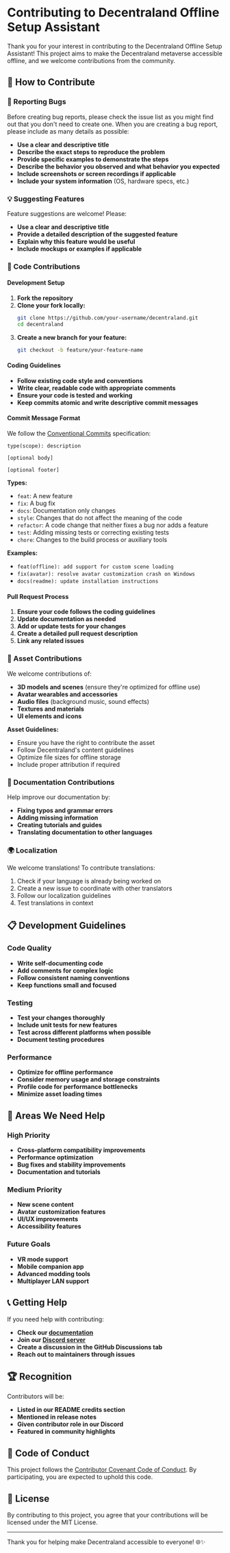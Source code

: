 # Contributing to Decentraland Offline Setup Assistant

Thank you for your interest in contributing to the Decentraland Offline Setup Assistant! This project aims to make the Decentraland metaverse accessible offline, and we welcome contributions from the community.

## 🤝 How to Contribute

### 🐛 Reporting Bugs

Before creating bug reports, please check the issue list as you might find out that you don't need to create one. When you are creating a bug report, please include as many details as possible:

- **Use a clear and descriptive title**
- **Describe the exact steps to reproduce the problem**
- **Provide specific examples to demonstrate the steps**
- **Describe the behavior you observed and what behavior you expected**
- **Include screenshots or screen recordings if applicable**
- **Include your system information** (OS, hardware specs, etc.)

### 💡 Suggesting Features

Feature suggestions are welcome! Please:

- **Use a clear and descriptive title**
- **Provide a detailed description of the suggested feature**
- **Explain why this feature would be useful**
- **Include mockups or examples if applicable**

### 🔧 Code Contributions

#### Development Setup

1. **Fork the repository**
2. **Clone your fork locally:**
   ```bash
   git clone https://github.com/your-username/decentraland.git
   cd decentraland
   ```
3. **Create a new branch for your feature:**
   ```bash
   git checkout -b feature/your-feature-name
   ```

#### Coding Guidelines

- **Follow existing code style and conventions**
- **Write clear, readable code with appropriate comments**
- **Ensure your code is tested and working**
- **Keep commits atomic and write descriptive commit messages**

#### Commit Message Format

We follow the [Conventional Commits](https://conventionalcommits.org/) specification:

```
type(scope): description

[optional body]

[optional footer]
```

**Types:**
- `feat`: A new feature
- `fix`: A bug fix
- `docs`: Documentation only changes
- `style`: Changes that do not affect the meaning of the code
- `refactor`: A code change that neither fixes a bug nor adds a feature
- `test`: Adding missing tests or correcting existing tests
- `chore`: Changes to the build process or auxiliary tools

**Examples:**
- `feat(offline): add support for custom scene loading`
- `fix(avatar): resolve avatar customization crash on Windows`
- `docs(readme): update installation instructions`

#### Pull Request Process

1. **Ensure your code follows the coding guidelines**
2. **Update documentation as needed**
3. **Add or update tests for your changes**
4. **Create a detailed pull request description**
5. **Link any related issues**

### 🎨 Asset Contributions

We welcome contributions of:

- **3D models and scenes** (ensure they're optimized for offline use)
- **Avatar wearables and accessories**
- **Audio files** (background music, sound effects)
- **Textures and materials**
- **UI elements and icons**

**Asset Guidelines:**
- Ensure you have the right to contribute the asset
- Follow Decentraland's content guidelines
- Optimize file sizes for offline storage
- Include proper attribution if required

### 📝 Documentation Contributions

Help improve our documentation by:

- **Fixing typos and grammar errors**
- **Adding missing information**
- **Creating tutorials and guides**
- **Translating documentation to other languages**

### 🌍 Localization

We welcome translations! To contribute translations:

1. Check if your language is already being worked on
2. Create a new issue to coordinate with other translators
3. Follow our localization guidelines
4. Test translations in context

## 📋 Development Guidelines

### Code Quality

- **Write self-documenting code**
- **Add comments for complex logic**
- **Follow consistent naming conventions**
- **Keep functions small and focused**

### Testing

- **Test your changes thoroughly**
- **Include unit tests for new features**
- **Test across different platforms when possible**
- **Document testing procedures**

### Performance

- **Optimize for offline performance**
- **Consider memory usage and storage constraints**
- **Profile code for performance bottlenecks**
- **Minimize asset loading times**

## 🎯 Areas We Need Help

### High Priority
- **Cross-platform compatibility improvements**
- **Performance optimization**
- **Bug fixes and stability improvements**
- **Documentation and tutorials**

### Medium Priority
- **New scene content**
- **Avatar customization features**
- **UI/UX improvements**
- **Accessibility features**

### Future Goals
- **VR mode support**
- **Mobile companion app**
- **Advanced modding tools**
- **Multiplayer LAN support**

## 📞 Getting Help

If you need help with contributing:

- **Check our [documentation](docs/)**
- **Join our [Discord server](https://discord.gg/decentraland)**
- **Create a discussion in the GitHub Discussions tab**
- **Reach out to maintainers through issues**

## 🏆 Recognition

Contributors will be:

- **Listed in our README credits section**
- **Mentioned in release notes**
- **Given contributor role in our Discord**
- **Featured in community highlights**

## 📜 Code of Conduct

This project follows the [Contributor Covenant Code of Conduct](CODE_OF_CONDUCT.md). By participating, you are expected to uphold this code.

## 📄 License

By contributing to this project, you agree that your contributions will be licensed under the MIT License.

---

Thank you for helping make Decentraland accessible to everyone! 🌐✨ 